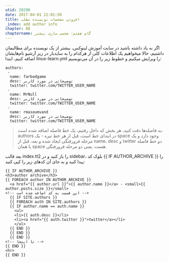 ```yaml
---
utid: 20290
date: 2017-04-01 22:01:50
title: افزودن مشخصات نویسنده مطلب
_index: add author info
chapter: 08
chaptername: گام هفتم: شخصی سازی بیشتر
---
```

اگر به یاد داشته باشید در سایت آموزش لینوکس، بیشتر از یک نویسنده برای مطالبمان داشتیم، حالا میخواهیم یک اطلاعات کلی از هرکدام را به سایدبار در زیر آرشیو نام‌هایشان اضافه کنیم، ابتدا linux-learn.yml را ویرایش میکنیم و خطوط زیر را در آن می‌نویسیم:

	authors:
	 -
	  name: farbodgame
	  desc: توضیحاتی در مورد کاربر
	  twitter: twitter.com/TWITTER_USER_NAME
	 -
	  name: MrNull
	  desc: توضیحاتی در مورد کاربر
	  twitter: twitter.com/TWITTER_USER_NAME
	 -
	  name: rmasoumvand
	  desc: توضیحاتی در مورد کاربر
	  twitter: twitter.com/TWITTER_USER_NAME

> به فاصله‌ها دقت کنید، هر بخش که داخل رفتیم، یک خط فاصله اضافه شده است، authors در ابتدای خط است، قبل از هر خط تیره - یک space وجود دارد و یک مرحله فرورفتگی ایجاد شده و بعد، قبل از name، desc و twitter دو خط فاصله یا همان space هست، یعنی دو مرحله فرورفتگی.

بعد قالب index.tt2 را باز کنید و در sidebar، بلوک کد {{ IF AUTHOR_ARCHIVE }} را پیدا کنید و به جای آن کدهای زیر را کپی کنید:

	{{ IF AUTHOR_ARCHIVE }}
	<h3>author archive</h3>
	{{ FOREACH author IN AUTHOR_ARCHIVE }}
	  <a href="{{ author.url }}">{{ author.name }}</a> - <small>{{ author.posts.size }}</small>
	<!-- این قسمت به کد اضافه شده است -->
	  {{ IF SITE.authors }}
	  {{ FOREACH auth IN SITE.authors }}
	  {{ IF author.name == auth.name }}
		<ul>
		<li>{{ auth.desc }}</li>
		<li><a href="{{ auth.twitter }}">twitter</a></li>
		</ul>
	  {{ END }}
	  {{ END }}
	  {{ END }}
	<!-- تا اینجا -->
	{{ END }}
	<hr>
	{{ END }}
